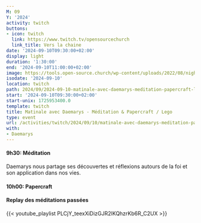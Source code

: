 ```yaml
---
M: 09
Y: '2024'
activity: twitch
buttons:
- icon: twitch
  link: https://www.twitch.tv/opensourcechurch
  link_title: Vers la chaine
date: '2024-09-10T09:30:00+02:00'
display: light
duration: '1:30:00'
end: '2024-09-10T11:00:00+02:00'
image: https://tools.open-source.church/wp-content/uploads/2022/08/night-sky-osc-noms-de-dieu.jpg
isodate: '2024-09-10'
location: twitch
path: 2024/09/2024-09-10-matinale-avec-daemarys-meditation-papercraft-lego.md
start: '2024-09-10T09:30:00+02:00'
start-unix: 1725953400.0
template: twitch
title: Matinale avec Daemarys - Méditation & Papercraft / Lego
type: event
url: /activities/twitch/2024/09/10/matinale-avec-daemarys-meditation-papercraft-lego
with:
- Daemarys
---
```

#### 9h30: Méditation



Daemarys nous partage ses découvertes et réflexions autours de la foi et son application dans nos vies.

#### 10h00: Papercraft


#### Replay des méditations passées

{{< youtube_playlist PLCjY_teexXiDizGJR2lKQhzrKb6R_C2UX >}}